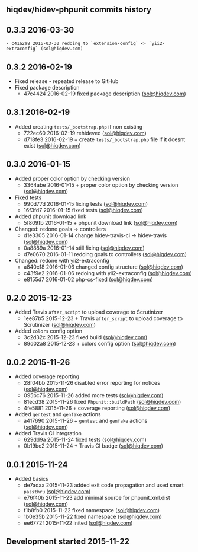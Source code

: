 hiqdev/hidev-phpunit commits history
------------------------------------

## 0.3.3 2016-03-30

    - c41a2a8 2016-03-30 redoing to `extension-config` <- `yii2-extraconfig` (sol@hiqdev.com)

## 0.3.2 2016-02-19

- Fixed release - repeated release to GitHub
- Fixed package description
    - 47c4424 2016-02-19 fixed package description (sol@hiqdev.com)

## 0.3.1 2016-02-19

- Added creating `tests/_bootstrap.php` if non existing
    - 722ec60 2016-02-19 rehideved (sol@hiqdev.com)
    - d718fe3 2016-02-19 + create `tests/_bootstrap.php` file if it doesnt exist (sol@hiqdev.com)

## 0.3.0 2016-01-15

- Added proper color option by checking version
    - 3364abe 2016-01-15 + proper color option by checking version (sol@hiqdev.com)
- Fixed tests
    - 990d77d 2016-01-15 fixing tests (sol@hiqdev.com)
    - 16f3fd7 2016-01-15 fixed tests (sol@hiqdev.com)
- Added phpunit download link
    - 5f809fb 2016-01-15 + phpunit download link (sol@hiqdev.com)
- Changed: redone goals -> controllers
    - d1e3305 2016-01-14 change hidev-travis-ci -> hidev-travis (sol@hiqdev.com)
    - 0a8889a 2016-01-14 still fixing (sol@hiqdev.com)
    - d7e0670 2016-01-11 redoing goals to controllers (sol@hiqdev.com)
- Changed: redone with yii2-extraconfig
    - a840c18 2016-01-06 changed config structure (sol@hiqdev.com)
    - c43f9e2 2016-01-06 redoing with yii2-extraconfig (sol@hiqdev.com)
    - e8155d7 2016-01-02 php-cs-fixed (sol@hiqdev.com)

## 0.2.0 2015-12-23

- Added Travis `after_script` to upload coverage to Scrutinizer
    - 1ee87b5 2015-12-23 + Travis `after_script` to upload coverage to Scrutinizer (sol@hiqdev.com)
- Added `colors` config option
    - 3c2d32c 2015-12-23 fixed build (sol@hiqdev.com)
    - 89d02a8 2015-12-23 + colors config option (sol@hiqdev.com)

## 0.0.2 2015-11-26

- Added coverage reporting
    - 28f04bb 2015-11-26 disabled error reporting for notices (sol@hiqdev.com)
    - 095bc76 2015-11-26 added more tests (sol@hiqdev.com)
    - 81ecd38 2015-11-26 fixed `Phpunit::buildPath` (sol@hiqdev.com)
    - 4fe5881 2015-11-26 + coverage reporting (sol@hiqdev.com)
- Added `gentest` and `genfake` actions
    - a417690 2015-11-26 + `gentest` and `genfake` actions (sol@hiqdev.com)
- Added Travis CI integration
    - 629dd9a 2015-11-24 fixed tests (sol@hiqdev.com)
    - 0b19bc2 2015-11-24 + Travis CI badge (sol@hiqdev.com)

## 0.0.1 2015-11-24

- Added basics
    - de7adaa 2015-11-23 added exit code propagation and used smart `passthru` (sol@hiqdev.com)
    - e76f40b 2015-11-23 add minimal source for phpunit.xml.dist (sol@hiqdev.com)
    - f1b8fb0 2015-11-22 fixed namespace (sol@hiqdev.com)
    - 1b0e35b 2015-11-22 fixed namespace (sol@hiqdev.com)
    - ee6772f 2015-11-22 inited (sol@hiqdev.com)

## Development started 2015-11-22

